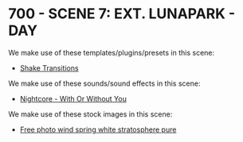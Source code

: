 # 700 - SCENE 7: EXT. LUNAPARK - DAY

We make use of these templates/plugins/presets in this scene:

- [Shake Transitions](https://motionarray.com/after-effects-presets/shake-transitions-1801281/)


We make use of these sounds/sound effects in this scene:

- [Nightcore - With Or Without You](https://www.youtube.com/watch?v=MJuZOppgdgE)

We make use of these stock images in this scene:

- [Free photo wind spring white stratosphere pure](https://www.freepik.com/free-photo/wind-spring-white-stratosphere-pure_1046122.htm#query=cloud&position=0&from_view=keyword&track=sph&uuid=a830d842-7c6e-48b6-81a3-e3825c04843e)
